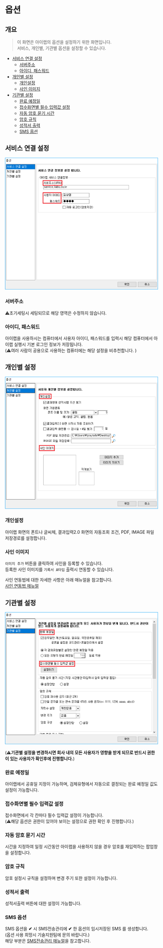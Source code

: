 # 옵션

## 개요

>이 화면은 아이랩의 옵션을 설정하기 위한 화면입니다.  
서비스, 개인별, 기관별 옵션을 설정할 수 있습니다.

- [서비스 연결 설정](#서비스-연결-설정)
  - [서버주소](#서버주소)
  - [아이디, 패스워드](#아이디-패스워드)
- [개인별 설정](#개인별-설정)
  - [개인설정](#개인설정)
  - [사인 이미지](#사인-이미지)
- [기관별 설정](#기관별-설정)
  - [완료 예정일](#완료-예정일)
  - [접수화면별 필수 입력값 설정](#접수화면별-필수-입력값-설정)
  - [자동 암호 묻기 시간](#자동-암호-묻기-시간)
  - [암호 규칙](#암호-규칙)
  - [성적서 출력](#성적서-출력)
  - [SMS 옵션](#sms-옵션)

## 서비스 연결 설정

![](/assets/009옵션/000옵션_메뉴구성.png)

### 서버주소

⚠️초기세팅시 세팅되므로 해당 영역은 수정하지 않습니다.

### 아이디, 패스워드

아이랩을 사용하시는 컴퓨터에서 사용자 아이디, 패스워드를 입력시 해당 컴퓨터에서 아이랩 실행시 기본 로그인 정보가 저장됩니다.  
(⚠️여러 사람이 공용으로 사용하는 컴퓨터에는 해당 설정을 비추천합니다. )

## 개인별 설정

![](/assets/009옵션/001옵션_개인별_설정.png)

### 개인설정

아이랩 화면의 폰트나 글씨체, 결과입력2.0 화면의 자동조회 조건, PDF, IMAGE 파일 저장경로를 설정합니다.

### 사인 이미지

`이미지 추가` 버튼을 클릭하여 사인을 등록할 수 있습니다.  
등록한 사인 이미지를 `기록서 A타입` 출력시 연동할 수 있습니다.

사인 연동법에 대한 자세한 사항은 아래 매뉴얼을 참고합니다.  
[사인 연동법 매뉴얼](/자주하는질문/002-12기록서A타입사인연동.md)

## 기관별 설정

![](/assets/009옵션/002옵션_기관별_설정.png)

(**⚠️기관별 설정을 변경하시면 회사 내의 모든 사용자가 영향을 받게 되므로 반드시 권한이 있는 사용자가 확인후에 진행합니다.**)

### 완료 예정일

아이랩에서 공휴일 지정이 가능하며, 검체유형에서 자동으로 결정되는 완료 예정일 값도 설정이 가능합니다.

### 접수화면별 필수 입력값 설정

접수화면에서 각 칸마다 필수 입력값 설정이 가능합니다.  
(⚠️해당 옵션은 권한이 있어야 보이는 설정으로 권한 확인 후 진행합니다.)

### 자동 암호 묻기 시간

시간을 지정하여 일정 시간동안 아이랩을 사용하지 않을 경우 암호를 재입력하는 팝업창을 설정합니다.

### 암호 규칙

암호 설정시 규칙을 설정하며 변경 주기 또한 설정이 가능합니다.

### 성적서 출력

성적서출력 버튼에 대한 설정이 가능합니다.

### SMS 옵션

SMS 옵션을 **✔** 시 SMS전송관리에 **✔** 한 옵션의 임시저장된 SMS 를 생성합니다.  
(옵션 사용 희망시 기술지원팀에 문의 바랍니다.)  
해당 부분은 [SMS전송관리 매뉴얼](/002공통코드관리/SMS전송관리.md)을 참고합니다.